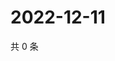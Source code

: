 # 2022-12-11

共 0 条

<!-- BEGIN WEIBO -->
<!-- 最后更新时间 Sun Dec 11 2022 10:47:53 GMT+0800 (China Standard Time) -->

<!-- END WEIBO -->
